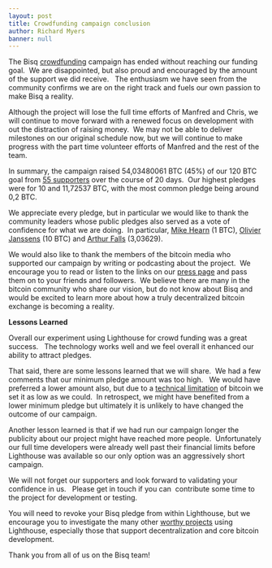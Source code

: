 ```yaml
---
layout: post
title: Crowdfunding campaign conclusion
author: Richard Myers
banner: null
---
```

<p>The Bisq
  <a href="/crowdfunding/">crowdfunding</a> campaign has ended without reaching our funding goal.  We are disappointed, but also proud and encouraged by the amount of the support we did receive.   The enthusiasm we have seen from the community confirms we are on the right track and fuels our own passion to make Bisq a reality.
</p>
<p>Although the project will lose the full time efforts of Manfred and Chris, we will continue to move forward with a renewed focus on development with out the distraction of raising money.  We may not be able to deliver milestones on our original schedule now, but we will continue to make progress with the part time volunteer efforts of Manfred and the rest of the team.</p>
<p>In summary, the campaign raised 54,03480061 BTC (45%) of our 120 BTC goal from
  <a href="/funding-voices/">55 supporters</a> over the course of 20 days.  Our highest pledges were for 10 and 11,72537 BTC, with the most common pledge being around 0,2 BTC.
</p>
<p>We appreciate every pledge, but in particular we would like to thank the community leaders whose public pledges also served as a vote of confidence for what we are doing.  In particular, <a href="https://www.vinumeris.com/">Mike Hearn</a> (1 BTC), <a href="http://www.reddit.com/r/Bitcoin/comments/2r9qha/im_olivier_janssens_running_for_bitcoin/">Olivier Janssens</a> (10 BTC) and
  <a href="https://letstalkbitcoin.com/blog/category/beyond-bitcoin">Arthur Falls</a> (3,03629).</p>
<p>We would also like to thank the members of the bitcoin media who supported our campaign by writing or podcasting about the project.  We encourage you to read or listen to the links on our
  <a href="/press/">press page</a> and pass them on to your friends and followers.  We believe there are many in the bitcoin community who share our vision, but do not know about Bisq and would be excited to learn more about how a truly decentralized bitcoin exchange is becoming a reality.
</p>
<p><strong>Lessons Learned</strong></p>
<p>Overall our experiment using Lighthouse for crowd funding was a great success.   The technology works well and we feel overall it enhanced our ability to attract pledges.</p>
<p>That said, there are some lessons learned that we will share.  We had a few comments that our minimum pledge amount was too high.   We would have preferred a lower amount also, but due to a
  <a href="https://www.vinumeris.com/lighthouse/faq#max-pledges">technical limitation</a> of bitcoin we set it as low as we could.  In retrospect, we might have benefited from a lower minimum pledge but ultimately it is unlikely to have changed the outcome of our campaign.
</p>
<p>Another lesson learned is that if we had run our campaign longer the publicity about our project might have reached more people.  Unfortunately our full time developers were already well past their financial limits before Lighthouse was available so our only option was an aggressively short campaign.</p>
<p>We will not forget our supporters and look forward to validating your confidence in us.   Please get in touch if you can  contribute some time to the project for development or testing.</p>
<p>You will need to revoke your Bisq pledge from within Lighthouse, but we encourage you to investigate the many other <a href="https://www.vinumeris.com/projects/welcome">worthy projects</a> using Lighthouse, especially those that support decentralization and core bitcoin development.
</p>
<p>Thank you from all of us on the Bisq team!</p>

